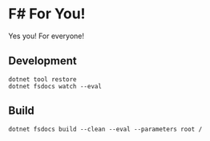# F# For You!
Yes you! For everyone!

## Development

    dotnet tool restore
    dotnet fsdocs watch --eval

## Build

    dotnet fsdocs build --clean --eval --parameters root /
